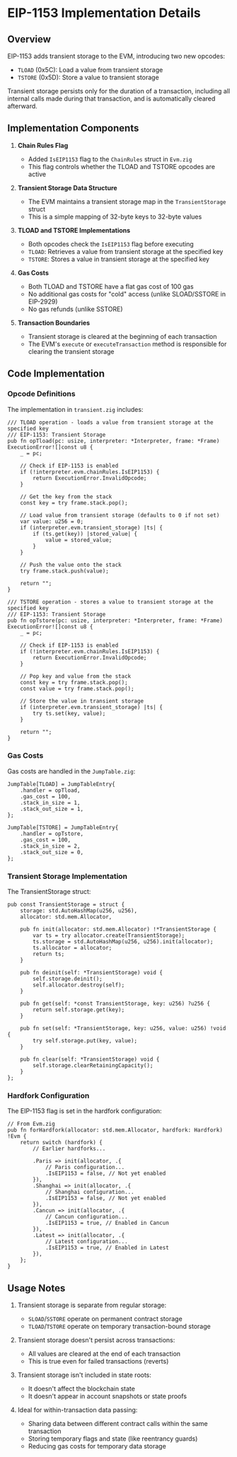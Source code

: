 # EIP-1153 Implementation Details

## Overview

EIP-1153 adds transient storage to the EVM, introducing two new opcodes:
- `TLOAD` (0x5C): Load a value from transient storage
- `TSTORE` (0x5D): Store a value to transient storage

Transient storage persists only for the duration of a transaction, including all internal calls made during that transaction, and is automatically cleared afterward.

## Implementation Components

1. **Chain Rules Flag**
   - Added `IsEIP1153` flag to the `ChainRules` struct in `Evm.zig`
   - This flag controls whether the TLOAD and TSTORE opcodes are active

2. **Transient Storage Data Structure**
   - The EVM maintains a transient storage map in the `TransientStorage` struct
   - This is a simple mapping of 32-byte keys to 32-byte values

3. **TLOAD and TSTORE Implementations**
   - Both opcodes check the `IsEIP1153` flag before executing
   - `TLOAD`: Retrieves a value from transient storage at the specified key
   - `TSTORE`: Stores a value in transient storage at the specified key

4. **Gas Costs**
   - Both TLOAD and TSTORE have a flat gas cost of 100 gas
   - No additional gas costs for "cold" access (unlike SLOAD/SSTORE in EIP-2929)
   - No gas refunds (unlike SSTORE)

5. **Transaction Boundaries**
   - Transient storage is cleared at the beginning of each transaction
   - The EVM's `execute` or `executeTransaction` method is responsible for clearing the transient storage

## Code Implementation

### Opcode Definitions

The implementation in `transient.zig` includes:

```zig
/// TLOAD operation - loads a value from transient storage at the specified key
/// EIP-1153: Transient Storage
pub fn opTload(pc: usize, interpreter: *Interpreter, frame: *Frame) ExecutionError![]const u8 {
    _ = pc;
    
    // Check if EIP-1153 is enabled
    if (!interpreter.evm.chainRules.IsEIP1153) {
        return ExecutionError.InvalidOpcode;
    }
    
    // Get the key from the stack
    const key = try frame.stack.pop();
    
    // Load value from transient storage (defaults to 0 if not set)
    var value: u256 = 0;
    if (interpreter.evm.transient_storage) |ts| {
        if (ts.get(key)) |stored_value| {
            value = stored_value;
        }
    }
    
    // Push the value onto the stack
    try frame.stack.push(value);
    
    return "";
}

/// TSTORE operation - stores a value to transient storage at the specified key
/// EIP-1153: Transient Storage
pub fn opTstore(pc: usize, interpreter: *Interpreter, frame: *Frame) ExecutionError![]const u8 {
    _ = pc;
    
    // Check if EIP-1153 is enabled
    if (!interpreter.evm.chainRules.IsEIP1153) {
        return ExecutionError.InvalidOpcode;
    }
    
    // Pop key and value from the stack
    const key = try frame.stack.pop();
    const value = try frame.stack.pop();
    
    // Store the value in transient storage
    if (interpreter.evm.transient_storage) |ts| {
        try ts.set(key, value);
    }
    
    return "";
}
```

### Gas Costs

Gas costs are handled in the `JumpTable.zig`:

```zig
JumpTable[TLOAD] = JumpTableEntry{
    .handler = opTload,
    .gas_cost = 100,
    .stack_in_size = 1,
    .stack_out_size = 1,
};

JumpTable[TSTORE] = JumpTableEntry{
    .handler = opTstore,
    .gas_cost = 100,
    .stack_in_size = 2,
    .stack_out_size = 0,
};
```

### Transient Storage Implementation

The TransientStorage struct:

```zig
pub const TransientStorage = struct {
    storage: std.AutoHashMap(u256, u256),
    allocator: std.mem.Allocator,

    pub fn init(allocator: std.mem.Allocator) !*TransientStorage {
        var ts = try allocator.create(TransientStorage);
        ts.storage = std.AutoHashMap(u256, u256).init(allocator);
        ts.allocator = allocator;
        return ts;
    }

    pub fn deinit(self: *TransientStorage) void {
        self.storage.deinit();
        self.allocator.destroy(self);
    }

    pub fn get(self: *const TransientStorage, key: u256) ?u256 {
        return self.storage.get(key);
    }

    pub fn set(self: *TransientStorage, key: u256, value: u256) !void {
        try self.storage.put(key, value);
    }

    pub fn clear(self: *TransientStorage) void {
        self.storage.clearRetainingCapacity();
    }
};
```

### Hardfork Configuration

The EIP-1153 flag is set in the hardfork configuration:

```zig
// From Evm.zig
pub fn forHardfork(allocator: std.mem.Allocator, hardfork: Hardfork) !Evm {
    return switch (hardfork) {
        // Earlier hardforks...
        
        .Paris => init(allocator, .{
            // Paris configuration...
            .IsEIP1153 = false, // Not yet enabled
        }),
        .Shanghai => init(allocator, .{
            // Shanghai configuration...
            .IsEIP1153 = false, // Not yet enabled
        }),
        .Cancun => init(allocator, .{
            // Cancun configuration...
            .IsEIP1153 = true, // Enabled in Cancun
        }),
        .Latest => init(allocator, .{
            // Latest configuration...
            .IsEIP1153 = true, // Enabled in Latest
        }),
    };
}
```

## Usage Notes

1. Transient storage is separate from regular storage:
   - `SLOAD`/`SSTORE` operate on permanent contract storage
   - `TLOAD`/`TSTORE` operate on temporary transaction-bound storage

2. Transient storage doesn't persist across transactions:
   - All values are cleared at the end of each transaction
   - This is true even for failed transactions (reverts)

3. Transient storage isn't included in state roots:
   - It doesn't affect the blockchain state
   - It doesn't appear in account snapshots or state proofs

4. Ideal for within-transaction data passing:
   - Sharing data between different contract calls within the same transaction
   - Storing temporary flags and state (like reentrancy guards)
   - Reducing gas costs for temporary data storage
